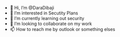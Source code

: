 - 👋 Hi, I’m @DaraDibaji
- 👀 I’m interested in Secutity Plans
- 🌱 I’m currently learning out security
- 💞️ I’m looking to collaborate on my work
- 📫 How to reach me by outlook or something elses

<!---
DaraDibaji/DaraDibaji is a ✨ special ✨ repository because its `README.md` (this file) appears on your GitHub profile.
You can click the Preview link to take a look at your changes.
--->
